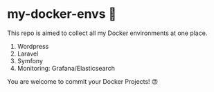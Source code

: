 # my-docker-envs :ship:

This repo is aimed to collect all my Docker environments at one place.

1. Wordpress
2. Laravel
3. Symfony
4. Monitoring: Grafana/Elasticsearch

You are welcome to commit your Docker Projects! :heart_eyes:
